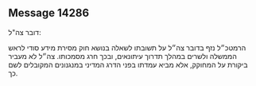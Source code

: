 ## Message 14286

דובר צה"ל:

הרמטכ״ל נזף בדובר צה״ל על תשובתו לשאלה בנושא חוק מסירת מידע סודי לראש הממשלה ולשרים במהלך תדרוך עיתונאים, ובכך חרג מסמכותו. צה״ל לא מעביר ביקורת על המחוקק, אלא מביא עמדתו בפני הדרג המדיני במנגנונים המקובלים לשם כך.

